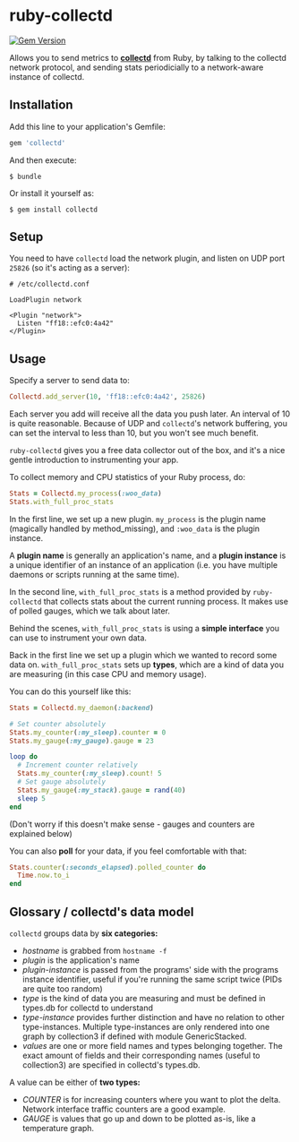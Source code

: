 # ruby-collectd

[![Gem Version](https://badge.fury.io/rb/collectd.svg)](http://badge.fury.io/rb/collectd)

Allows you to send metrics to [**collectd**](https://github.com/collectd/collectd) from Ruby, by talking to the collectd network protocol, and sending stats periodicially to a network-aware instance of collectd.

## Installation

Add this line to your application's Gemfile:

```ruby
gem 'collectd'
```

And then execute:

    $ bundle

Or install it yourself as:

    $ gem install collectd

## Setup

You need to have `collectd` load the network plugin, and listen on UDP port `25826` (so it's acting as a server): 

```
# /etc/collectd.conf

LoadPlugin network
  
<Plugin "network">
  Listen "ff18::efc0:4a42"
</Plugin>
```

Usage
-----

Specify a server to send data to:

```ruby
Collectd.add_server(10, 'ff18::efc0:4a42', 25826)
```

Each server you add will receive all the data you push later. An interval of 10 is quite reasonable. Because of UDP and `collectd`'s network buffering, you can set the interval to less than 10, but you won't see much benefit.

`ruby-collectd` gives you a free data collector out of the box, and it's a nice gentle introduction to instrumenting your app. 

To collect memory and CPU statistics of your Ruby process, do:

```ruby
Stats = Collectd.my_process(:woo_data)
Stats.with_full_proc_stats
```

In the first line, we set up a new plugin. ``my_process`` is the plugin name (magically handled by method_missing), and ``:woo_data`` is the plugin instance. 

A **plugin name** is generally an application's name, and a **plugin instance** is a unique identifier of an instance of an application (i.e. you have multiple daemons or scripts running at the same time).

In the second line, ``with_full_proc_stats`` is a method provided by `ruby-collectd` that collects stats about the current running process. It makes use of polled gauges, which we talk about later. 

Behind the scenes, ``with_full_proc_stats`` is using a **simple interface** you can use to instrument your own data. 

Back in the first line we set up a plugin which we wanted to record some data on. ``with_full_proc_stats`` sets up **types**, which are a kind of data you are measuring (in this case CPU and memory usage).

You can do this yourself like this: 

```ruby
Stats = Collectd.my_daemon(:backend)

# Set counter absolutely
Stats.my_counter(:my_sleep).counter = 0
Stats.my_gauge(:my_gauge).gauge = 23 

loop do 
  # Increment counter relatively
  Stats.my_counter(:my_sleep).count! 5
  # Set gauge absolutely
  Stats.my_gauge(:my_stack).gauge = rand(40)
  sleep 5
end
```

    
(Don't worry if this doesn't make sense - gauges and counters are explained 
below)

You can also **poll** for your data, if you feel comfortable with that:

```ruby
Stats.counter(:seconds_elapsed).polled_counter do
  Time.now.to_i
end
```

Glossary / collectd's data model
--------------------------------

`collectd` groups data by **six categories:**

* *hostname* is grabbed from ``hostname -f``
* *plugin* is the application's name
* *plugin-instance* is passed from the programs' side with the programs instance identifier, useful if you're running the same script twice (PIDs are quite too random)
* *type* is the kind of data you are measuring and must be defined in types.db for collectd to understand
* *type-instance* provides further distinction and have no relation to other type-instances. Multiple type-instances are only rendered into one graph by collection3 if defined with module GenericStacked.
* *values* are one or more field names and types belonging together. The exact amount of fields and their corresponding names (useful to collection3) are specified in collectd's types.db.

A value can be either of **two types:**

* *COUNTER* is for increasing counters where you want to plot the delta. Network interface traffic counters are a good example.
* *GAUGE* is values that go up and down to be plotted as-is, like a temperature graph.


